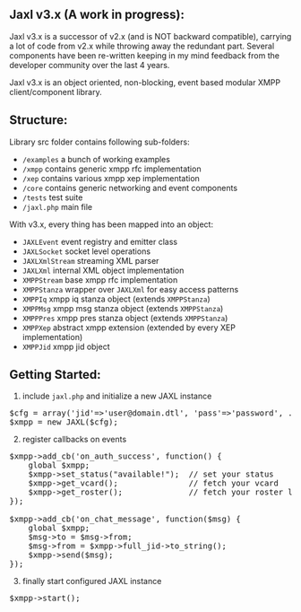 Jaxl v3.x (A work in progress):
--------------------------------
Jaxl v3.x is a successor of v2.x (and is NOT backward compatible), 
carrying a lot of code from v2.x while throwing away the redundant part.
Several components have been re-written keeping in my mind feedback from
the developer community over the last 4 years.

Jaxl v3.x is an object oriented, non-blocking, event based modular 
XMPP client/component library.

Structure:
----------
Library src folder contains following sub-folders:

* `/examples`   a bunch of working examples
* `/xmpp`       contains generic xmpp rfc implementation
* `/xep`        contains various xmpp xep implementation
* `/core`       contains generic networking and event components
* `/tests`      test suite
* `/jaxl.php`   main file

With v3.x, every thing has been mapped into an object:

* `JAXLEvent`       event registry and emitter class
* `JAXLSocket`      socket level operations
* `JAXLXmlStream`   streaming XML parser
* `JAXLXml`         internal XML object implementation
* `XMPPStream`      base xmpp rfc implementation
* `XMPPStanza`      wrapper over `JAXLXml` for easy access patterns
* `XMPPIq`          xmpp iq stanza object (extends `XMPPStanza`)
* `XMPPMsg`         xmpp msg stanza object (extends `XMPPStanza`)
* `XMPPPres`        xmpp pres stanza object (extends `XMPPStanza`)
* `XMPPXep`         abstract xmpp extension (extended by every XEP implementation)
* `XMPPJid`         xmpp jid object

Getting Started:
----------------
1) include `jaxl.php` and initialize a new JAXL instance

<pre>
$cfg = array('jid'=>'user@domain.dtl', 'pass'=>'password', ...);
$xmpp = new JAXL($cfg);
</pre>
   
2) register callbacks on events

<pre>
$xmpp->add_cb('on_auth_success', function() {
	global $xmpp;
	$xmpp->set_status("available!");  // set your status
	$xmpp->get_vcard();               // fetch your vcard
	$xmpp->get_roster();              // fetch your roster list
});

$xmpp->add_cb('on_chat_message', function($msg) {
	global $xmpp;
	$msg->to = $msg->from;
	$msg->from = $xmpp->full_jid->to_string();
	$xmpp->send($msg);
});
</pre>
   
3) finally start configured JAXL instance

<pre>
$xmpp->start();
</pre>